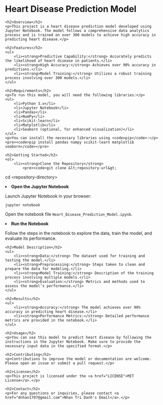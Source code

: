 <h1>Heart Disease Prediction Model</h1>

    <h2>Overview</h2>
    <p>This project is a heart disease prediction model developed using Jupyter Notebook. The model follows a comprehensive data analytics process and is trained on over 300 models to achieve high accuracy in predicting heart disease.</p>

    <h2>Features</h2>
    <ul>
        <li><strong>Predictive Capability:</strong> Accurately predicts the likelihood of heart disease in patients.</li>
        <li><strong>High Accuracy:</strong> Achieves over 90% accuracy in predictions.</li>
        <li><strong>Model Training:</strong> Utilizes a robust training process involving over 300 models.</li>
    </ul>

    <h2>Requirements</h2>
    <p>To run this model, you will need the following libraries:</p>
    <ul>
        <li>Python 3.x</li>
        <li>Jupyter Notebook</li>
        <li>Pandas</li>
        <li>NumPy</li>
        <li>Scikit-learn</li>
        <li>Matplotlib</li>
        <li>Seaborn (optional, for enhanced visualization)</li>
    </ul>
    <p>You can install the necessary libraries using <code>pip</code>:</p>
    <pre><code>pip install pandas numpy scikit-learn matplotlib seaborn</code></pre>

    <h2>Getting Started</h2>
    <ol>
        <li><strong>Clone the Repository</strong>
            <pre><code>git clone &lt;repository-url&gt;
cd &lt;repository-directory&gt;</code></pre>
        </li>
        <li><strong>Open the Jupyter Notebook</strong>
            <p>Launch Jupyter Notebook in your browser:</p>
            <pre><code>jupyter notebook</code></pre>
            <p>Open the notebook file <code>Heart_Disease_Prediction_Model.ipynb</code>.</p>
        </li>
        <li><strong>Run the Notebook</strong>
            <p>Follow the steps in the notebook to explore the data, train the model, and evaluate its performance.</p>
        </li>
    </ol>

    <h2>Model Description</h2>
    <ul>
        <li><strong>Data:</strong> The dataset used for training and testing the model.</li>
        <li><strong>Preprocessing:</strong> Steps taken to clean and prepare the data for modeling.</li>
        <li><strong>Model Training:</strong> Description of the training process involving multiple models.</li>
        <li><strong>Evaluation:</strong> Metrics and methods used to assess the model’s performance.</li>
    </ul>

    <h2>Results</h2>
    <ul>
        <li><strong>Accuracy:</strong> The model achieves over 90% accuracy in predicting heart disease.</li>
        <li><strong>Performance Metrics:</strong> Detailed performance metrics are provided in the notebook.</li>
    </ul>

    <h2>Usage</h2>
    <p>You can use this model to predict heart disease by following the instructions in the Jupyter Notebook. Make sure to provide the necessary input data in the specified format.</p>

    <h2>Contributing</h2>
    <p>Contributions to improve the model or documentation are welcome. Please open an issue or submit a pull request.</p>

    <h2>License</h2>
    <p>This project is licensed under the <a href="LICENSE">MIT License</a>.</p>

    <h2>Contact</h2>
    <p>For any questions or inquiries, please contact <a href="dnhan1707@gmail.com">Nhan Tri Danh's Email</a>.</p>
